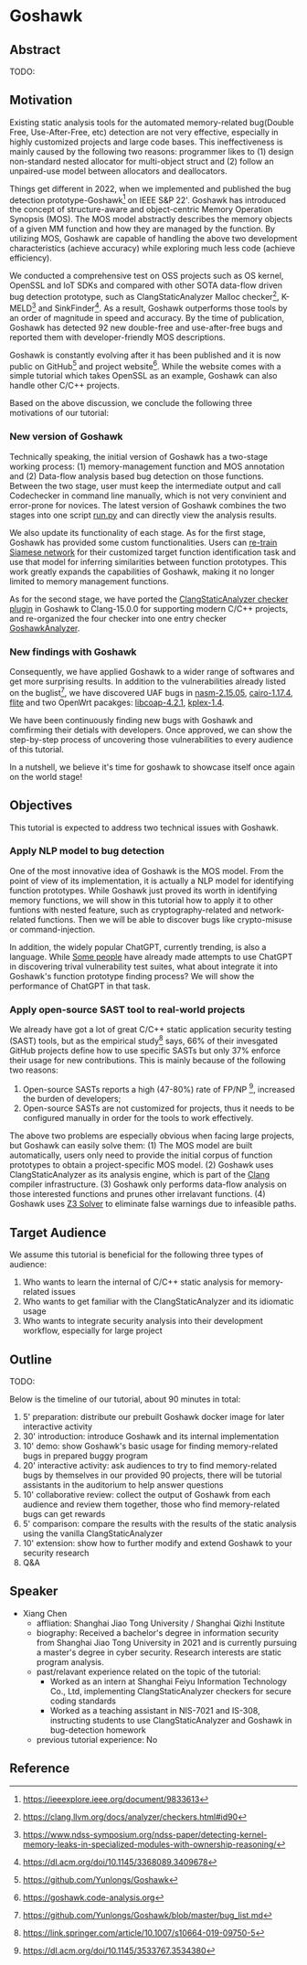 # Goshawk

## Abstract

TODO:

## Motivation

Existing static analysis tools for the automated memory-related bug(Double Free, Use-After-Free, etc) detection are not very effective, especially in highly customized projects and large code bases. This ineffectiveness is mainly caused by the following two reasons: programmer likes to (1) design non-standard nested allocator for multi-object struct and (2) follow an unpaired-use model between allocators and deallocators.

Things get different in 2022, when we implemented and published the bug detection prototype-Goshawk[^paper] on IEEE S&P 22'. Goshawk has introduced the concept of structure-aware and object-centric Memory Operation Synopsis (MOS). The MOS model abstractly describes the memory objects of a given MM function and how they are managed by the function. By utilizing MOS, Goshawk are capable of handling the above two development characteristics (achieve accuracy) while exploring much less code (achieve efficiency).

We conducted a comprehensive test on OSS projects such as OS kernel, OpenSSL and IoT SDKs and compared with other SOTA data-flow driven bug detection prototype, such as ClangStaticAnalyzer Malloc checker[^csa], K-MELD[^kmeld] and SinkFinder[^sinkfinder]. As a result, Goshawk outperforms those tools by an order of magnitude in speed and accuracy. By the time of publication, Goshawk has detected 92 new double-free and use-after-free bugs and reported them with developer-friendly MOS descriptions.

Goshawk is constantly evolving after it has been published and it is now public on GitHub[^github] and project website[^website]. While the website comes with a simple tutorial which takes OpenSSL as an example, Goshawk can also handle other C/C++ projects.

Based on the above discussion, we conclude the following three motivations of our tutorial:

### New version of Goshawk

Technically speaking, the initial version of Goshawk has a two-stage working process: (1) memory-management function and MOS annotation and (2) Data-flow analysis based bug detection on those functions. Between the two stage, user must keep the intermediate output and call Codechecker in command line manually, which is not very convinient and error-prone for novices. The latest version of Goshawk combines the two stages into one script [run.py](https://github.com/Yunlongs/Goshawk/blob/master/run.py) and can directly view the analysis results.

We also update its functionality of each stage. As for the first stage, Goshawk has provided some custom functionalities. Users can [re-train Siamese network](https://github.com/Yunlongs/Goshawk#ⅲb-re-train-simaese-network-for-your-customized-target-function-identification-task-egmm-functions-crypto-functions) for their customized target function identification task and use that model for inferring similarities between function prototypes. This work greatly expands the capabilities of Goshawk, making it no longer limited to memory management functions.

As for the second stage, we have ported the [ClangStaticAnalyzer checker plugin](https://github.com/Yunlongs/Goshawk/tree/master/plugins_src) in Goshawk to Clang-15.0.0 for supporting modern C/C++ projects, and re-organized the four checker into one entry checker [GoshawkAnalyzer](https://github.com/Yunlongs/Goshawk/tree/master/plugins_src/GoshawkAnalyzer).

### New findings with Goshawk

Consequently, we have applied Goshawk to a wider range of softwares and get more surprising results. In addition to the vulnerabilities already listed on the buglist[^buglist], we have discovered UAF bugs in [nasm-2.15.05](https://www.nasm.us/pub/nasm/releasebuilds/2.15.05/nasm-2.15.05.tar.xz), [cairo-1.17.4]( https://cairographics.org/snapshots/cairo-1.17.4.tar.xz), [flite](https://github.com/festvox/flite) and two OpenWrt pacakges: [libcoap-4.2.1](https://github.com/obgm/libcoap/releases/tag/v4.2.1), [kplex-1.4](https://github.com/stripydog/kplex/releases/tag/v1.4).

We have been continuously finding new bugs with Goshawk and comfirming their detials with developers. Once approved, we can show the step-by-step process of uncovering those vulnerabilities to every audience of this tutorial.

In a nutshell, we believe it's time for goshawk to showcase itself once again on the world stage!

## Objectives

This tutorial is expected to address two technical issues with Goshawk.

### Apply NLP model to bug detection

One of the most innovative idea of Goshawk is the MOS model. From the point of view of its implementation, it is actually a NLP model for identifying function prototypes. While Goshawk just proved its worth in identifying memory functions, we will show in this tutorial how to apply it to other funtions with nested feature, such as cryptography-related and network-related functions. Then we will be able to discover bugs like crypto-misuse or command-injection.

In addition, the widely popular ChatGPT, currently trending, is also a language. While [Some people](https://github.com/chris-koch-penn/gpt3_security_vulnerability_scanner) have already made attempts to use ChatGPT in discovering trival vulnerability test suites, what about integrate it into Goshawk's function prototype finding process? We will show the performance of ChatGPT in that task.

### Apply open-source SAST tool to real-world projects

We already have got a lot of great C/C++ static application security testing (SAST) tools, but as the empirical study[^sast] says, 66% of their invesgated GitHub projects define how to use specific SASTs but only 37% enforce their usage for new contributions. This is mainly because of the following two reasons:

1. Open-source SASTs reports a high (47-80%) rate of FP/NP [^issta], increased the burden of developers;
2. Open-source SASTs are not customized for projects, thus it needs to be configured manually in order for the tools to work effectively.

The above two problems are especially obvious when facing large projects, but Goshawk can easily solve them: (1) The MOS model are built automatically, users only need to provide the initial corpus of function prototypes to obtain a project-specific MOS model. (2) Goshawk uses ClangStaticAnalyzer as its analysis engine, which is part of the [Clang](https://clang.llvm.org) compiler infrastructure. (3) Goshawk only performs data-flow analysis on those interested functions and prunes other irrelavant functions. (4) Goshawk uses [Z3 Solver](https://github.com/Z3Prover/z3) to eliminate false warnings due to infeasible paths.

## Target Audience

We assume this tutorial is beneficial for the following three types of audience:

1. Who wants to learn the internal of C/C++ static analysis for memory-related issues
2. Who wants to get familiar with the ClangStaticAnalyzer and its idiomatic usage
3. Who wants to integrate security analysis into their development workflow, especially for large project

## Outline

TODO:

Below is the timeline of our tutorial, about 90 minutes in total:

1. 5' preparation: distribute our prebuilt Goshawk docker image for later interactive activity
2. 30' introduction: introduce Goshawk and its internal implementation
3. 10' demo: show Goshawk's basic usage for finding memory-related bugs in prepared buggy program
4. 20' interactive activity: ask audiences to try to find memory-related bugs by themselves in our provided 90 projects, there will be tutorial assistants in the auditorium to help answer questions
5. 10' collaborative review: collect the output of Goshawk from each audience and review them together, those who find memory-related bugs can get rewards
6. 5' comparison: compare the results with the results of the static analysis using the vanilla ClangStaticAnalyzer
7. 10' extension: show how to further modify and extend Goshawk to your security research
8. Q&A

## Speaker

* Xiang Chen
  * affliation: Shanghai Jiao Tong University / Shanghai Qizhi Institute
  * biography: Received a bachelor's degree in information security from Shanghai Jiao Tong University in 2021 and is currently pursuing a master's degree in cyber security. Research interests are static program analysis.
  * past/relavant experience related on the topic of the tutorial:
    * Worked as an intern at Shanghai Feiyu Information Technology Co., Ltd, implementing ClangStaticAnalyzer checkers for secure coding standards
    * Worked as a teaching assistant in NIS-7021 and IS-308, instructing students to use ClangStaticAnalyzer and Goshawk in bug-detection homework
  * previous tutorial experience: No

## Reference

[^paper]: https://ieeexplore.ieee.org/document/9833613
[^csa]: https://clang.llvm.org/docs/analyzer/checkers.html#id90
[^kmeld]: https://www.ndss-symposium.org/ndss-paper/detecting-kernel-memory-leaks-in-specialized-modules-with-ownership-reasoning/
[^sinkfinder]: https://dl.acm.org/doi/10.1145/3368089.3409678
[^github]: https://github.com/Yunlongs/Goshawk
[^website]: https://goshawk.code-analysis.org
[^buglist]: https://github.com/Yunlongs/Goshawk/blob/master/bug_list.md
[^sast]: https://link.springer.com/article/10.1007/s10664-019-09750-5
[^issta]: https://dl.acm.org/doi/10.1145/3533767.3534380
